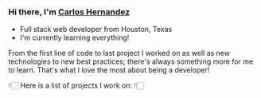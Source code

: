### Hi there, I'm [Carlos Hernandez](https://www.carloshernandez.tech/)

- Full stack web developer from Houston, Texas
- I'm currently learning everything!

From the first line of code to last project I worked on as well as new technologies to new best practices; there's always something more for me to learn. That's what I love the most about being a developer!


👇🏻 Here is a list of projects I work on: 👇🏻
